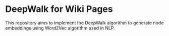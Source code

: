 # DeepWalk for Wiki Pages

<p> This repository aims to implement the DeepWalk algorithm to generate node embeddings using Word2Vec algorithm used in NLP. </p>